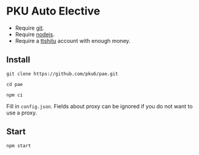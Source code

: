 # PKU Auto Elective
- Require [git](https://git-scm.com).
- Require [nodejs](https://nodejs.org).
- Require a [ttshitu](http://www.ttshitu.com) account with enough money.

## Install
```
git clone https://github.com/pku6/pae.git
```

```
cd pae
```

```
npm ci
```

Fill in `config.json`. Fields about proxy can be ignored if you do not want to use a proxy.

## Start
```
npm start
```